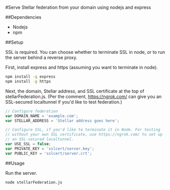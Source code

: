 #Serve Stellar federation from your domain using nodejs and express

##Dependencies

- Nodejs
- npm

##Setup

SSL is required. You can choose whether to terminate SSL in node, or
to run the server behind a reverse proxy.

First, install express and https (assuming you want to terminate in
node).

```bash
npm install -g express
npm install -g https
```

Next, the domain, Stellar address, and SSL certificate at the top of
stellarFederation.js. (Per the comment, https://ngrok.com/ can give
you an SSL-secured localtunnel if you'd like to test federation.)

```js
// Configure federation
var DOMAIN_NAME = 'example.com';
var STELLAR_ADDRESS = 'Stellar address goes here';

// Configure SSL, if you'd like to terminate it in Node. For testing
// without your own SSL certificate, use https://ngrok.com/ to set up
// an SSL-secured localtunnel.
var USE_SSL = false;
var PRIVATE_KEY = 'sslcert/server.key';
var PUBLIC_KEY = 'sslcert/server.crt';
```

##Usage

Run the server.

```bash
node stellarFederation.js
```
